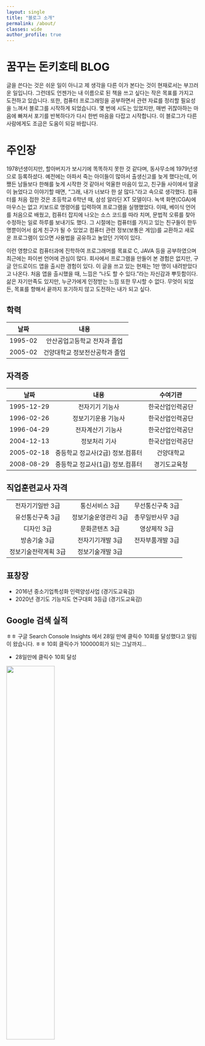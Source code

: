 ```yaml
---
layout: single
title: "블로그 소개"
permalink: /about/
classes: wide
author_profile: true
---
```

  
  
# 꿈꾸는 돈키호테 BLOG 

글을 쓴다는 것은 쉬운 일이 아니고 제 생각을 다른 이가 본다는 것이 현재로서는 부끄러운 일입니다. 그런데도 언젠가는 내 이름으로 된 책을 쓰고 싶다는 작은 목표를 가지고 도전하고 있습니다. 또한, 컴퓨터 프로그래밍을 공부하면서 관련 자료를 정리할 필요성을 느껴서 블로그를 시작하게 되었습니다. 몇 번에 시도는 있었지만, 매번 귀찮아하는 마음에 빠져서 포기를 반복하다가 다시 한번 마음을 다잡고 시작합니다. 이 블로그가 다른 사람에게도 조금은 도움이 되길 바랍니다.

# 주인장

1978년생이지만, 할아버지가 보시기에 똑똑하지 못한 것 같다며, 동사무소에 1979년생으로 등록하셨다. 예전에는 아파서 죽는 아이들이 많아서 출생신고를 늦게 했다는데, 어쨌든 남들보다 한해를 늦게 시작한 것 같아서 억울한 마음이 있고, 친구들 사이에서 얼굴이 늙었다고 이야기할 때면, “그래, 내가 너보다 한 살 많다.”라고 속으로 생각했다. 컴퓨터를 처음 접한 것은 초등학교 6학년 때, 삼성 알라딘 XT 모델이다. 녹색 화면(CGA)에 마우스는 없고 키보드로 명령어를 입력하여 프로그램을 실행했었다. 이때, 베이식 언어를 처음으로 배웠고, 컴퓨터 잡지에 나오는 소스 코드를 따라 치며, 문법적 오류를 찾아 수정하는 일로 하루를 보내기도 했다. 그 시절에는 컴퓨터를 가지고 있는 친구들이 한두 명뿐이어서 쉽게 친구가 될 수 있었고 컴퓨터 관련 정보(보통은 게임)를 교환하고 새로운 프로그램이 있으면 사용법을 공유하고 놀았던 기억이 있다.  

이런 영향으로 컴퓨터과에 진학하여 프로그래머를 목표로 C, JAVA 등을 공부하였으며 최근에는 파이썬 언어에 관심이 많다. 회사에서 프로그램을 만들어 본 경험은 없지만, 구글 안드로이드 앱을 출시한 경험이 있다. 이 글을 쓰고 있는 현재는 1만 명이 내려받았다고 나온다. 처음 앱을 출시했을 때, 느낌은 “나도 할 수 있다.”라는 자신감과 뿌듯함이다. 삶은 자기만족도 있지만, 누군가에게 인정받는 느낌 또한 무시할 수 없다. 무엇이 되었든, 목표를 향해서 끝까지 포기하지 않고 도전하는 내가 되고 싶다.  
  
## 학력  
  
|날짜|내용|
|:---:|:---:|
|1995-02|안산공업고등학교 전자과 졸업|
|2005-02|건양대학교 정보전산공학과 졸업|


## 자격증  

|날짜|내용|수여기관|
|:---:|:---:|:---:|
|1995-12-29|전자기기 기능사|한국산업인력공단|  
|1996-02-26|정보기기운용 기능사|한국산업인력공단|
|1996-04-29|전자계산기 기능사|한국산업인력공단|  
|2004-12-13|정보처리 기사|한국산업인력공단|  
|2005-02-18|중등학교 정교사(2급) 정보.컴퓨터|건양대학교|  
|2008-08-29|중등학교 정교사(1급) 정보.컴퓨터|경기도교육청|  

## 직업훈련교사 자격  
  
||||
|:---:|:---:|:---:|
|전자기기일반 3급|통신서비스 3급|무선통신구축 3급|
|유선통신구축 3급|정보기술운영관리 3급|총무일반사무 3급|
|디자인 3급|문화콘텐츠 3급|영상제작 3급|
|방송기술 3급|전자기기개발 3급|전자부품개발 3급|
|정보기술전략계획 3급|정보기술개발 3급||  

## 표창장
- 2016년 중소기업특성화 인력양성사업 (경기도교육감)
- 2020년 경기도 기능지도 연구대회 3등급 (경기도교육감)


## Google 검색 실적    

ㅎㅎ 구글 Search Console Insights 에서 28일 만에 클릭수 10회를 달성했다고 알림이 왔습니다. ㅎㅎ 10회 클릭수가 100000회가 되는 그날까지...  

+ 28일만에 클릭수 10회 달성  
  
<img src = "https://user-images.githubusercontent.com/47412229/194296459-a617b2f0-b57d-4d91-9219-8f69cad70c02.png" width="50%" height="50%" />
